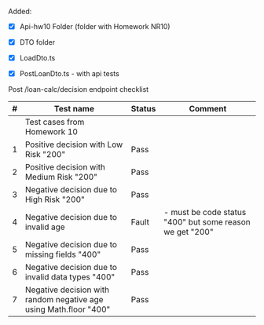 
Added:

- [x] Api-hw10 Folder (folder with Homework NR10)

- [x] DTO folder

- [x] LoadDto.ts

- [x] PostLoanDto.ts - with api tests

Post /loan-calc/decision endpoint checklist

| # | Test name | Status | Comment |
| --- | --- | --- | --- |
||Test cases from Homework 10||
| 1 | Positive decision with Low Risk "200" | Pass   |
| 2 | Positive decision with Medium Risk "200" | Pass   |
| 3 | Negative decision due to High Risk "200" | Pass  |
| 4 | Negative decision due to invalid age | Fault   | - must be code status "400" but some reason we get "200"
| 5 | Negative decision due to missing fields "400" | Pass   |
| 6 |Negative decision due to invalid data types "400" | Pass   |
| 7 |Negative decision with random negative age using Math.floor "400" | Pass   |

